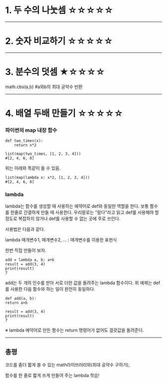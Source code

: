 # 1. 두 수의 나눗셈 ☆☆☆☆☆

---

# 2. 숫자 비교하기 ☆☆☆☆☆

---

# 3. 분수의 덧셈 ★☆☆☆☆

math.cbs(a,b) #a와b의 최대 공약수 반환

---

# 4. 배열 두배 만들기 ☆☆☆☆☆

### 파이썬의 map 내장 함수

```
def two_times(x):
    return x*2

list(map(two_times, [1, 2, 3, 4]))
#[2, 4, 6, 8]
```

위는 아래와 똑같이 쓸 수 있음.

```
list(map(lambda x: x*2, [1, 2, 3, 4]))
#[2, 4, 6, 8]
```

### lambda

lambda는 함수를 생성할 때 사용하는 예약어로 def와 동일한 역할을 한다. 보통 함수를 한줄로 간결하게 만들 때 사용한다. 우리말로는 "람다"라고 읽고 def를 사용해야 할 정도로 복잡하지 않거나 def를 사용할 수 없는 곳에 주로 쓰인다.

사용법은 다음과 같다.

lambda 매개변수1, 매개변수2, ... : 매개변수를 이용한 표현식

한번 직접 만들어 보자.

```
add = lambda a, b: a+b
result = add(3, 4)
print(result)
7
```

add는 두 개의 인수를 받아 서로 더한 값을 돌려주는 lambda 함수이다. 위 예제는 def를 사용한 다음 함수와 하는 일이 완전히 동일하다.

```
def add(a, b):
return a+b

result = add(3, 4)
print(result)
7
```

※ lambda 예약어로 만든 함수는 return 명령어가 없어도 결괏값을 돌려준다.

---

## 총평

코드를 좀더 짧게 쓸 수 있는 math라이브러리와(최대 공약수 구하기),

함수를 한 줄로 짧게 쓰게 만들어 주는 lambda 학습!
